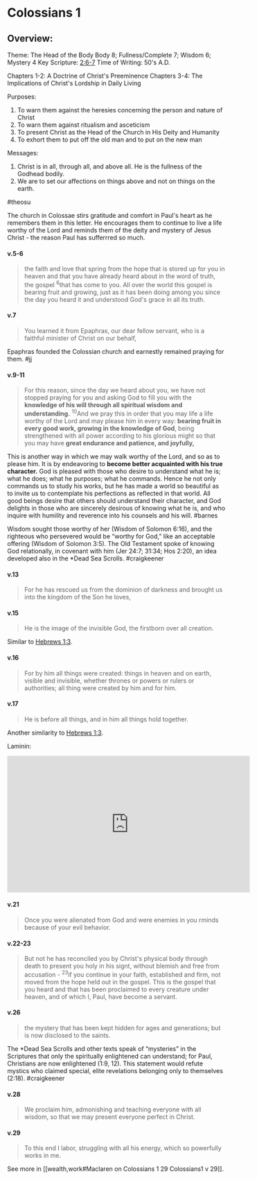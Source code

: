 # Colossians 1

## Overview:
Theme: The Head of the Body
Body 8; Fullness/Complete 7; Wisdom 6; Mystery 4
Key Scripture: [2:6-7](Colossians2#v.6-7)
Time of Writing: 50's A.D.

Chapters 1-2: A Doctrine of Christ's Preeminence
Chapters 3-4: The Implications of Christ's Lordship in Daily Living

Purposes:
1. To warn them against the heresies concerning the person and nature of Christ
2. To warn them against ritualism and asceticism
3. To present Christ as the Head of the Church in His Deity and Humanity
4. To exhort them to put off the old man and to put on the new man

Messages:
1. Christ is in all, through all, and above all. He is the fullness of the Godhead bodily.
2. We are to set our affections on things above and not on things on the earth.

#theosu 

The church in Colossae stirs gratitude and comfort in Paul's heart as he remembers them in this letter. He encourages them to continue to live a life worthy of the Lord and reminds them of the deity and mystery of Jesus Christ - the reason Paul has sufferrred so much. 


#### v.5-6
>the faith and love that spring from the hope that is stored up for you in heaven and that you have already heard about in the word of truth, the gospel <sup>6</sup>that has come to you. All over the world this gospel is bearing fruit and growing, just as it has been doing among you since the day you heard it and understood God's grace in all its truth.

#### v.7
>You learned it from Epaphras, our dear fellow servant, who is a faithful minister of Christ on our behalf,

Epaphras founded the Colossian church and earnestly remained praying for them.
#jj 

#### v.9-11
>For this reason, since the day we heard about you, we have not stopped praying for you and asking God to fill you with the **knowledge of his will through all spiritual wisdom and understanding.** <sup>10</sup>And we pray this in order that you may life a life worthy of the Lord and may please him in every way: **bearing fruit in every good work, growing in the knowledge of God**, being strengthened with all power according to his glorious might so that you may have **great endurance and patience, and joyfully,**

This is another way in which we may walk worthy of the Lord, and so as to please him. It is by endeavoring to **become better acquainted with his true character.** God is pleased with those who desire to understand what he is; what he does; what he purposes; what he commands. Hence he not only commands us to study his works, but he has made a world so beautiful as to invite us to contemplate his perfections as reflected in that world. All good beings desire that others should understand their character, and God delights in those who are sincerely desirous of knowing what he is, and who inquire with humility and reverence into his counsels and his will.
#barnes 

Wisdom sought those worthy of her (Wisdom of Solomon 6:16), and the righteous who persevered would be “worthy for God,” like an acceptable offering (Wisdom of Solomon 3:5). The Old Testament spoke of knowing God relationally, in covenant with him (Jer 24:7; 31:34; Hos 2:20), an idea developed also in the \*Dead Sea Scrolls.
#craigkeener 

#### v.13
>For he has rescued us from the dominion of darkness and brought us into the kingdom of the Son he loves,

#### v.15
>He is the image of the invisible God, the firstborn over all creation.

Similar to [Hebrews 1:3](Hebrews1#v.3).

#### v.16
>For by him all things were created: things in heaven and on earth, visible and invisible, whether thrones or powers or rulers or authorities; all thing were created by him and for him.

#### v.17
>He is before all things, and in him all things hold together.

Another similarity to [Hebrews 1:3](Hebrews1#v.3).

Laminin:
<iframe width="560" height="315" src="https://www.youtube.com/embed/QSR8z_0uW5E" title="YouTube video player" frameborder="0" allow="accelerometer; autoplay; clipboard-write; encrypted-media; gyroscope; picture-in-picture" allowfullscreen></iframe>

#### v.21
>Once you were alienated from God and were enemies in you rminds because of your evil behavior.

#### v.22-23
>But not he has reconciled you by Christ's physical body through death to present you holy in his signt, without blemish and free from accusation - <sup>23</sup>if you continue in your faith, established and firm, not moved from the hope held out in the gospel. This is the gospel that you heard and that has been proclaimed to every creature under heaven, and of which I, Paul, have become a servant.

#### v.26
>the mystery that has been kept hidden for ages and generations; but is now disclosed to the saints.

The \*Dead Sea Scrolls and other texts speak of “mysteries” in the Scriptures that only the spiritually enlightened can understand; for Paul, Christians are now enlightened (1:9, 12). This statement would refute mystics who claimed special, elite revelations belonging only to themselves (2:18).
#craigkeener 

#### v.28
>We proclaim him, admonishing and teaching everyone with all wisdom, so that we may present everyone perfect in Christ.

#### v.29
>To this end I labor, struggling with all his energy, which so powerfully works in me.

See more in [[wealth,work#Maclaren on Colossians 1 29 Colossians1 v 29]].